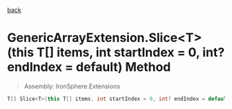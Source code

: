 ﻿

[back](/IronSphere.Extensions/types/GenericArrayExtension)

# GenericArrayExtension.Slice&lt;T&gt;(this T[] items, int startIndex = 0, int? endIndex = default) Method

> Assembly: IronSphere.Extensions

```csharp
T[] Slice<T>(this T[] items, int startIndex = 0, int? endIndex = default);
```



 